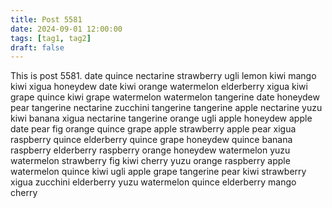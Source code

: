 ```yaml
---
title: Post 5581
date: 2024-09-01 12:00:00
tags: [tag1, tag2]
draft: false
---
```

This is post 5581.
date
quince
nectarine
strawberry
ugli
lemon
kiwi
mango
kiwi
xigua
honeydew
date
kiwi
orange
watermelon
elderberry
xigua
kiwi
grape
quince
kiwi
grape
watermelon
watermelon
tangerine
date
honeydew
pear
tangerine
nectarine
zucchini
tangerine
tangerine
apple
nectarine
yuzu
kiwi
banana
xigua
nectarine
tangerine
orange
ugli
apple
honeydew
apple
date
pear
fig
orange
quince
grape
apple
strawberry
apple
pear
xigua
raspberry
quince
elderberry
quince
grape
honeydew
quince
banana
raspberry
elderberry
raspberry
orange
honeydew
watermelon
yuzu
watermelon
strawberry
fig
kiwi
cherry
yuzu
orange
raspberry
apple
watermelon
quince
kiwi
ugli
apple
grape
tangerine
pear
kiwi
strawberry
xigua
zucchini
elderberry
yuzu
watermelon
quince
elderberry
mango
cherry
